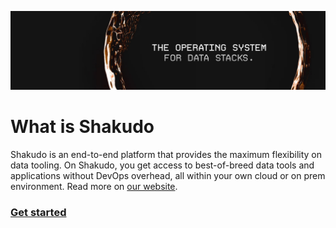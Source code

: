 ![banner](images/shakudo-banner.jpg)
# What is Shakudo
Shakudo is an end-to-end platform that provides the maximum flexibility on data tooling. On Shakudo, you get access to best-of-breed data tools and applications without DevOps overhead, all within your own cloud or on prem environment. Read more on [our website](https://shakudo.io/).

### [Get started](/introduction/get-started)
